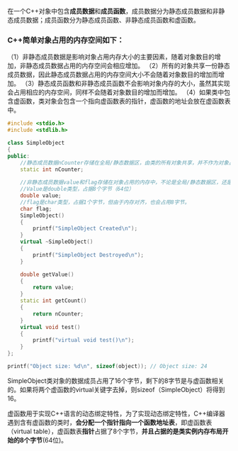在一个C++对象中包含**成员数据**和**成员函数**，成员数据分为静态成员数据和非静态成员数据；成员函数分为静态成员函数、非静态成员函数和虚函数。

### C++简单对象占用的内存空间如下：

（1）非静态成员数据是影响对象占用内存大小的主要因素，随着对象数目的增加，非静态成员数据占用的内存空间会相应增加。
（2）所有的对象共享一份静态成员数据，因此静态成员数据占用的内存空间大小不会随着对象数目的增加而增加。
（3）静态成员函数和非静态成员函数不会影响对象内存的大小，虽然其实现会占用相应的内存空间，同样不会随着对象数目的增加而增加。
（4）如果类中包含虚函数，类对象会包含一个指向虚函数表的指针，虚函数的地址会放在虚函数表中。

```c++
#include <stdio.h>
#include <stdlib.h>

class SimpleObject
{
public:
    //静态成员数据nCounter存储在全局/静态数据区，由类的所有对象共享，并不作为对象占据的内存的一部分，因此sizeof返回的SimpleObject大小并不包括nCounter所占据的内存大小。
    static int nCounter;
    
    //非静态成员数据value和flag存储在对象占用的内存中，不论是全局/静态数据区，还是堆上、栈上。
    //Value是double类型，占据8个字节（64位）
    double value;
    //flag是char类型，占据1个字节，但由于内存对齐，也会占用8字节。
    char flag;
    SimpleObject()
    {
        printf("SimpleObject Created\n");
    }
    virtual ~SimpleObject()
    {
        printf("SimpleObject Destroyed\n");
    }

    double getValue()
    {
        return value;
    }
    static int getCount()
    {
        return nCounter;
    }
    virtual void test()
    {
        printf("virtual void test()\n");
    }
};

```

```c++
printf("Object size: %d\n", sizeof(object)); // Object size: 24
```

SimpleObject类对象的数据成员占用了16个字节，剩下的8字节是与虚函数相关的。如果将两个虚函数的virtual关键字去掉，则sizeof（SimpleObject）将得到16。



虚函数用于实现C++语言的动态绑定特性，为了实现动态绑定特性，C++编译器遇到含有虚函数的类时，**会分配一个指针指向一个函数地址表**，即虚函数表（virtual table），虚函数表**指针**占据了8个字节，**并且占据的是类实例内存布局开始的8个字节**(64位)。




